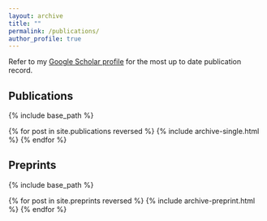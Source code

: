 ```yaml
---
layout: archive
title: ""
permalink: /publications/
author_profile: true
---
```


Refer to my [Google Scholar profile](https://scholar.google.co.in/citations?user=Xd5QJoEAAAAJ&hl=en&oi=ao) for the most up to date publication record.

## Publications

{% include base_path %}

{% for post in site.publications reversed %}
  {% include archive-single.html %}
{% endfor %}

## Preprints

{% include base_path %}

{% for post in site.preprints reversed %}
  {% include archive-preprint.html %}
{% endfor %}
